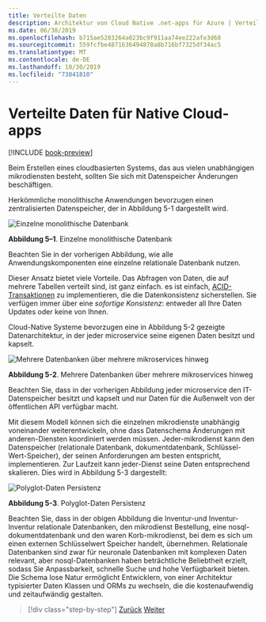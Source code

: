 ```yaml
---
title: Verteilte Daten
description: Architektur von Cloud Native .net-apps für Azure | Verteilte Daten für Native Cloud-apps
ms.date: 06/30/2019
ms.openlocfilehash: b715ae5203264a023bc9f911aa74ee222afe3d68
ms.sourcegitcommit: 559fcfbe4871636494870a8b716bf7325df34ac5
ms.translationtype: MT
ms.contentlocale: de-DE
ms.lasthandoff: 10/30/2019
ms.locfileid: "73841810"
---
```

# <a name="distributed-data-for-cloud-native-apps"></a>Verteilte Daten für Native Cloud-apps

[!INCLUDE [book-preview](../../../includes/book-preview.md)]

Beim Erstellen eines cloudbasierten Systems, das aus vielen unabhängigen mikrodiensten besteht, sollten Sie sich mit Datenspeicher Änderungen beschäftigen.

Herkömmliche monolithische Anwendungen bevorzugen einen zentralisierten Datenspeicher, der in Abbildung 5-1 dargestellt wird.

![Einzelne monolithische Datenbank](./media/single-monolithic-database.png)

**Abbildung 5–1**. Einzelne monolithische Datenbank

Beachten Sie in der vorherigen Abbildung, wie alle Anwendungskomponenten eine einzelne relationale Datenbank nutzen.

Dieser Ansatz bietet viele Vorteile. Das Abfragen von Daten, die auf mehrere Tabellen verteilt sind, ist ganz einfach. es ist einfach, [ACID-Transaktionen](https://docs.microsoft.com/windows/desktop/cossdk/acid-properties) zu implementieren, die die Datenkonsistenz sicherstellen. Sie verfügen immer über eine *sofortige Konsistenz*: entweder all Ihre Daten Updates oder keine von Ihnen.

Cloud-Native Systeme bevorzugen eine in Abbildung 5-2 gezeigte Datenarchitektur, in der jeder microservice seine eigenen Daten besitzt und kapselt.

![Mehrere Datenbanken über mehrere mikroservices hinweg](./media/data-across-microservices.png)

**Abbildung 5-2**. Mehrere Datenbanken über mehrere mikroservices hinweg

Beachten Sie, dass in der vorherigen Abbildung jeder microservice den IT-Datenspeicher besitzt und kapselt und nur Daten für die Außenwelt von der öffentlichen API verfügbar macht.

Mit diesem Modell können sich die einzelnen mikrodienste unabhängig voneinander weiterentwickeln, ohne dass Datenschema Änderungen mit anderen-Diensten koordiniert werden müssen. Jeder-mikrodienst kann den Datenspeicher (relationale Datenbank, dokumentdatenbank, Schlüssel-Wert-Speicher), der seinen Anforderungen am besten entspricht, implementieren. Zur Laufzeit kann jeder-Dienst seine Daten entsprechend skalieren. Dies wird in Abbildung 5-3 dargestellt:

![Polyglot-Daten Persistenz](./media/polyglot-data-persistence.png)

**Abbildung 5-3**. Polyglot-Daten Persistenz

Beachten Sie, dass in der obigen Abbildung die Inventur-und Inventur-Inventur relationale Datenbanken, den mikrodienst Bestellung, eine nosql-dokumentdatenbank und den waren Korb-mikrodienst, bei dem es sich um einen externen Schlüsselwert Speicher handelt, übernehmen. Relationale Datenbanken sind zwar für neuronale Datenbanken mit komplexen Daten relevant, aber nosql-Datenbanken haben beträchtliche Beliebtheit erzielt, sodass Sie Anpassbarkeit, schnelle Suche und hohe Verfügbarkeit bieten. Die Schema lose Natur ermöglicht Entwicklern, von einer Architektur typisierter Daten Klassen und ORMs zu wechseln, die die kostenaufwendig und zeitaufwändig gestalten.

>[!div class="step-by-step"]
>[Zurück](service-mesh-communication-infrastructure.md)
>[Weiter](data-patterns.md)
